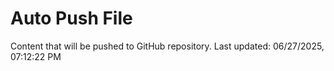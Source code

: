 # Auto Push File

Content that will be pushed to GitHub repository.
Last updated: 06/27/2025, 07:12:22 PM